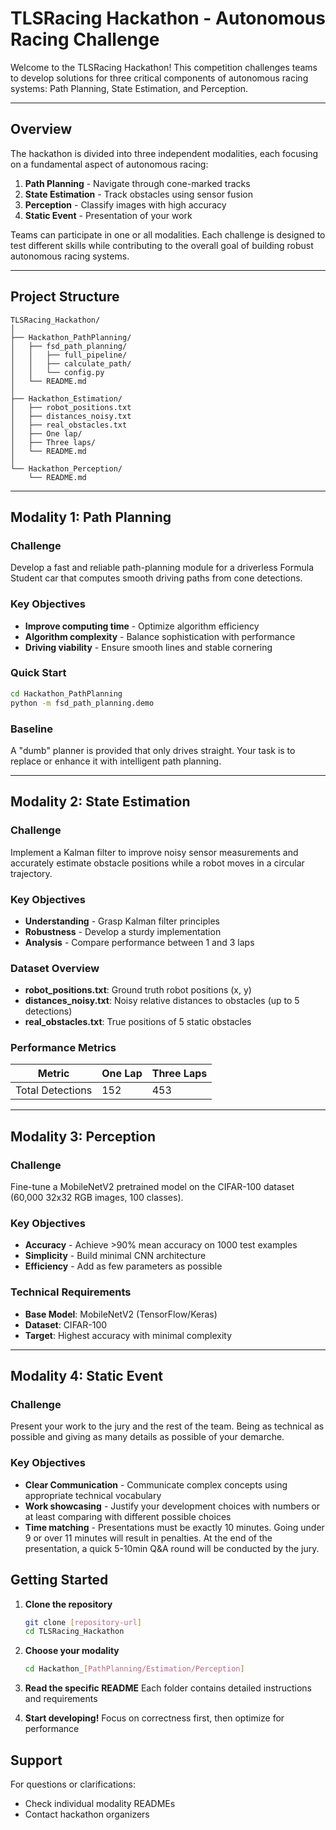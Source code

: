 # TLSRacing Hackathon - Autonomous Racing Challenge

Welcome to the TLSRacing Hackathon! This competition challenges teams to develop solutions for three critical components of autonomous racing systems: Path Planning, State Estimation, and Perception.

---

## Overview

The hackathon is divided into three independent modalities, each focusing on a fundamental aspect of autonomous racing:

1. **Path Planning** - Navigate through cone-marked tracks
2. **State Estimation** - Track obstacles using sensor fusion
3. **Perception** - Classify images with high accuracy
4. **Static Event** - Presentation of your work

Teams can participate in one or all modalities. Each challenge is designed to test different skills while contributing to the overall goal of building robust autonomous racing systems.

---

## Project Structure

```
TLSRacing_Hackathon/
│
├── Hackathon_PathPlanning/
│   ├── fsd_path_planning/
│   │   ├── full_pipeline/
│   │   ├── calculate_path/
│   │   └── config.py
│   └── README.md
│
├── Hackathon_Estimation/
│   ├── robot_positions.txt
│   ├── distances_noisy.txt
│   ├── real_obstacles.txt
│   ├── One lap/
│   ├── Three laps/
│   └── README.md
│
└── Hackathon_Perception/
    └── README.md
```

---

## Modality 1: Path Planning

### Challenge
Develop a fast and reliable path-planning module for a driverless Formula Student car that computes smooth driving paths from cone detections.

### Key Objectives
- **Improve computing time** - Optimize algorithm efficiency
- **Algorithm complexity** - Balance sophistication with performance
- **Driving viability** - Ensure smooth lines and stable cornering

### Quick Start
```bash
cd Hackathon_PathPlanning
python -m fsd_path_planning.demo
```

### Baseline
A "dumb" planner is provided that only drives straight. Your task is to replace or enhance it with intelligent path planning.

---

## Modality 2: State Estimation

### Challenge
Implement a Kalman filter to improve noisy sensor measurements and accurately estimate obstacle positions while a robot moves in a circular trajectory.

### Key Objectives
- **Understanding** - Grasp Kalman filter principles
- **Robustness** - Develop a sturdy implementation
- **Analysis** - Compare performance between 1 and 3 laps

### Dataset Overview
- **robot_positions.txt**: Ground truth robot positions (x, y)
- **distances_noisy.txt**: Noisy relative distances to obstacles (up to 5 detections)
- **real_obstacles.txt**: True positions of 5 static obstacles

### Performance Metrics
| Metric | One Lap | Three Laps |
|--------|---------|------------|
| Total Detections | 152 | 453 |

---

## Modality 3: Perception

### Challenge
Fine-tune a MobileNetV2 pretrained model on the CIFAR-100 dataset (60,000 32x32 RGB images, 100 classes).

### Key Objectives
- **Accuracy** - Achieve >90% mean accuracy on 1000 test examples
- **Simplicity** - Build minimal CNN architecture
- **Efficiency** - Add as few parameters as possible

### Technical Requirements
- **Base Model**: MobileNetV2 (TensorFlow/Keras)
- **Dataset**: CIFAR-100
- **Target**: Highest accuracy with minimal complexity

---

## Modality 4: Static Event

### Challenge
Present your work to the jury and the rest of the team. Being as technical as possible and giving as many details as possible of your demarche.

### Key Objectives
- **Clear Communication** - Communicate complex concepts using appropriate technical vocabulary
- **Work showcasing** - Justify your development choices with numbers or at least comparing with different possible choices
- **Time matching** - Presentations must be exactly 10 minutes. Going under 9 or over 11 minutes will result in penalties.
At the end of the presentation, a quick 5-10min Q&A round will be conducted by the jury.

## Getting Started

1. **Clone the repository**
   ```bash
   git clone [repository-url]
   cd TLSRacing_Hackathon
   ```

2. **Choose your modality**
   ```bash
   cd Hackathon_[PathPlanning/Estimation/Perception]
   ```

3. **Read the specific README**
   Each folder contains detailed instructions and requirements

4. **Start developing!**
   Focus on correctness first, then optimize for performance

## Support

For questions or clarifications:
- Check individual modality READMEs
- Contact hackathon organizers
